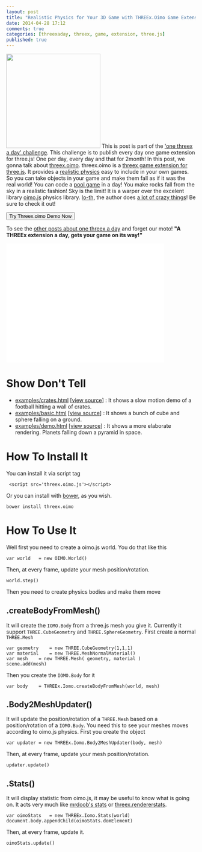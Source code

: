 ```yaml
---
layout: post
title: "Realistic Physics for Your 3D Game with THREEx.Oimo Game Extension For three.js"
date: 2014-04-28 17:12
comments: true
categories: [threexaday, threex, game, extension, three.js]
published: true
---
```


<a href='http://jeromeetienne.github.io/threex.oimo/examples/demo.html' target='_blank'><img class="right" src="https://raw.githubusercontent.com/jeromeetienne/threex.oimo/master/examples/images/screenshot-threex-oimo-512x512.jpg" width="250" height="250"></a>
This is post is part of the ['one threex a day' challenge](/blog/2014/04/22/one-threex-a-day-gets-your-game-on-its-way-a-challenge/). This challenge is to publish every day one game extension for three.js! One per day, every day and that for 2month! In this post, we gonna talk about [threex.oimo](http://www.threejsgames.com/extensions/#threex.oimo).
threex.oimo is a [threex game extension for three.js](http://www.threejsgames.com/extensions/). It provides a [realistic physics](http://en.wikipedia.org/wiki/Game_physics) easy to include in your own games. So you can take objects in your game and make them fall as if it was the real world! You can code a [pool game](http://en.wikipedia.org/wiki/Pool_\(cue_sports\)) in a day!
You make rocks fall from the sky in a realistic fashion! Sky is the limit!
It is a warper over the excelent library [oimo.js](https://github.com/lo-th/Oimo.js) physics library. [lo-th](https://plus.google.com/114170447432405103307/posts), the author does [a lot of crazy things](http://3dflashlo.wordpress.com/)! Be sure to check it out! 

<a href='http://jeromeetienne.github.io/threex.oimo/examples/demo.html' target='_blank'><input type="button" value='Try Threex.oimo Demo Now'></a>

To see the [other posts about one threex a day](/blog/categories/threexaday/) and forget our moto! **"A THREEx extension a day, gets your game on its way!"**

<!-- more -->

<iframe width="420" height="315" src="//www.youtube.com/embed/wESF0NdMWBE" frameborder="0" allowfullscreen></iframe>

Show Don't Tell
===============
* [examples/crates.html](http://jeromeetienne.github.io/threex.oimo/examples/crates.html)
\[[view source](https://github.com/jeromeetienne/threex.oimo/blob/master/examples/crates.html)\] :
It shows a slow motion demo of a football hitting a wall of crates.
* [examples/basic.html](http://jeromeetienne.github.io/threex.oimo/examples/basic.html)
\[[view source](https://github.com/jeromeetienne/threex.oimo/blob/master/examples/basic.html)\] :
It shows a bunch of cube and sphere falling on a ground.
* [examples/demo.html](http://jeromeetienne.github.io/threex.oimo/examples/demo.html)
\[[view source](https://github.com/jeromeetienne/threex.oimo/blob/master/examples/demo.html)\] :
It shows a more elaborate rendering. Planets falling down a pyramid in space.


How To Install It
=================

You can install it via script tag

```
 <script src='threex.oimo.js'></script>
```

Or you can install with [bower](http://bower.io/), as you wish.

```
bower install threex.oimo
```

How To Use It
=============

Well first you need to create a oimo.js world. You do that like this

```
var world   = new OIMO.World()
```

Then, at every frame, update your mesh position/rotation.

```
world.step()
```

Then you need to create physics bodies and make them move

## .createBodyFromMesh()

It will create the ```IOMO.Body``` from a three.js mesh you give it. 
Currently it support ```THREE.CubeGeometry``` and ```THREE.SphereGeometry```. First create a normal ```THREE.Mesh```

```
var geometry    = new THREE.CubeGeometry(1,1,1)
var material    = new THREE.MeshNormalMaterial()
var mesh    = new THREE.Mesh( geometry, material )
scene.add(mesh)
```

Then you create the ```IOMO.Body``` for it

``` 
var body    = THREEx.Iomo.createBodyFromMesh(world, mesh)
```

## .Body2MeshUpdater()

It will update the position/rotation of a ```THREE.Mesh``` 
based on a position/rotation of a ```IOMO.Body```. You need
this to see your meshes moves according to oimo.js physics.
First you create the object

```
var updater = new THREEx.Iomo.Body2MeshUpdater(body, mesh)
```

Then, at every frame, update your mesh position/rotation.

```
updater.update()
```


## .Stats()

It will display statistic from oimo.js, it may be useful to know what is going on.
It acts very much like 
[mrdoob's stats]()
or 
[threex.rendererstats]().

```
var oimoStats   = new THREEx.Iomo.Stats(world)
document.body.appendChild(oimoStats.domElement)
```

Then, at every frame, update it.

```
oimoStats.update()
```


















